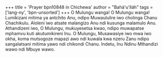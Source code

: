 +++
title = 'Prayer bpn10848 in Chichewa'
author = "Bahá'u'lláh"
tags = ['lang-ny', 'bpn-unsorted']
+++
O Mulungu wanga!  O Mulungu wanga! Lumikizani mitima ya antchito Anu, ndipo Muwaululire iwo cholinga Chanu Chachikulu.  Aloleni iwo atsate malangizo Anu ndi kusunga malamulo Anu.  Athandizeni iwo, O Mulungu, mukuyesetsa kwao, ndipo muwapatse mphamvu kuti akutumikireni Inu.  O Mulungu, Musawasiye iwo mwa iwo okha, koma mutsogoze mapazi awo ndi kuwala kwa nzeru Zanu ndipo sangalatsani mitima yawo ndi chikondi Chanu.  Indetu, Inu Ndinu Mthandizi wawo ndi Mbuye wawo.
